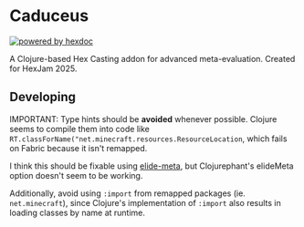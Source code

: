 # Caduceus

[![powered by hexdoc](https://img.shields.io/endpoint?url=https://hexxy.media/api/v0/badge/hexdoc?label=1)](https://github.com/hexdoc-dev/hexdoc)

A Clojure-based Hex Casting addon for advanced meta-evaluation. Created for HexJam 2025.

## Developing

IMPORTANT: Type hints should be **avoided** whenever possible. Clojure seems to compile them into code like `RT.classForName("net.minecraft.resources.ResourceLocation`, which fails on Fabric because it isn't remapped.

I think this should be fixable using [elide-meta](https://clojure.org/reference/compilation#_compiler_options), but Clojurephant's elideMeta option doesn't seem to be working.

Additionally, avoid using `:import` from remapped packages (ie. `net.minecraft`), since Clojure's implementation of `:import` also results in loading classes by name at runtime.
